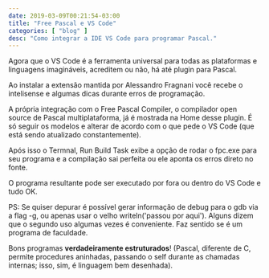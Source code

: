 ```yaml
---
date: 2019-03-09T00:21:54-03:00
title: "Free Pascal e VS Code"
categories: [ "blog" ]
desc: "Como integrar a IDE VS Code para programar Pascal."
---
```

Agora que o VS Code é a ferramenta universal para todas as plataformas e linguagens imagináveis, acreditem ou não, há até plugin para Pascal.



Ao instalar a extensão mantida por Alessandro Fragnani você recebe o intelisense e algumas dicas durante erros de programação.



A própria integração com o Free Pascal Compiler, o compilador open source de Pascal multiplataforma, já é mostrada na Home desse plugin. É só seguir os modelos e alterar de acordo com o que pede o VS Code (que está sendo atualizado constantemente).



Após isso o Termnal, Run Build Task exibe a opção de rodar o fpc.exe para seu programa e a compilação sai perfeita ou ele aponta os erros direto no fonte.





O programa resultante pode ser executado por fora ou dentro do VS Code e tudo OK.

PS: Se quiser depurar é possível gerar informação de debug para o gdb via a flag -g, ou apenas usar o velho writeln('passou por aqui'). Alguns dizem que o segundo uso algumas vezes é conveniente. Faz sentido se é um programa de faculdade.

Bons programas **verdadeiramente estruturados**! (Pascal, diferente de C, permite procedures aninhadas, passando o self durante as chamadas internas; isso, sim, é linguagem bem desenhada).
